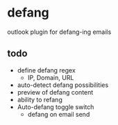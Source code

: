 # defang
outlook plugin for defang-ing emails

## todo
- define defang regex
  - IP, Domain, URL
- auto-detect defang possibilities
- preview of defang content
- ability to refang
- Auto-defang toggle switch
  - defang on email send
